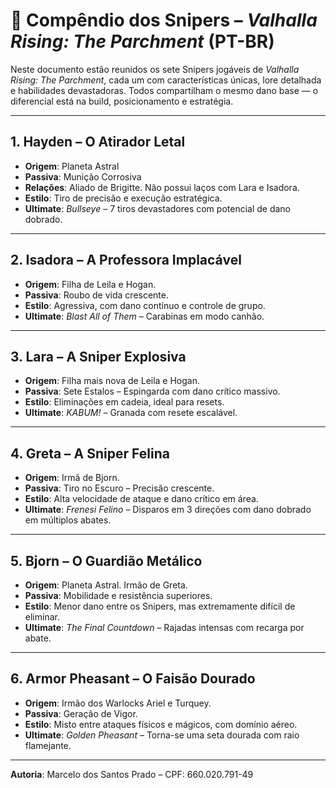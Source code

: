 # 🎯 Compêndio dos Snipers – *Valhalla Rising: The Parchment* (PT-BR)

Neste documento estão reunidos os sete Snipers jogáveis de *Valhalla Rising: The Parchment*, cada um com características únicas, lore detalhada e habilidades devastadoras. Todos compartilham o mesmo dano base — o diferencial está na build, posicionamento e estratégia.

---

## 1. **Hayden – O Atirador Letal**
- **Origem**: Planeta Astral
- **Passiva**: Munição Corrosiva
- **Relações**: Aliado de Brigitte. Não possui laços com Lara e Isadora.
- **Estilo**: Tiro de precisão e execução estratégica.
- **Ultimate**: *Bullseye* – 7 tiros devastadores com potencial de dano dobrado.

---

## 2. **Isadora – A Professora Implacável**
- **Origem**: Filha de Leila e Hogan.
- **Passiva**: Roubo de vida crescente.
- **Estilo**: Agressiva, com dano contínuo e controle de grupo.
- **Ultimate**: *Blast All of Them* – Carabinas em modo canhão.

---

## 3. **Lara – A Sniper Explosiva**
- **Origem**: Filha mais nova de Leila e Hogan.
- **Passiva**: Sete Estalos – Espingarda com dano crítico massivo.
- **Estilo**: Eliminações em cadeia, ideal para resets.
- **Ultimate**: *KABUM!* – Granada com resete escalável.

---

## 4. **Greta – A Sniper Felina**
- **Origem**: Irmã de Bjorn.
- **Passiva**: Tiro no Escuro – Precisão crescente.
- **Estilo**: Alta velocidade de ataque e dano crítico em área.
- **Ultimate**: *Frenesi Felino* – Disparos em 3 direções com dano dobrado em múltiplos abates.

---

## 5. **Bjorn – O Guardião Metálico**
- **Origem**: Planeta Astral. Irmão de Greta.
- **Passiva**: Mobilidade e resistência superiores.
- **Estilo**: Menor dano entre os Snipers, mas extremamente difícil de eliminar.
- **Ultimate**: *The Final Countdown* – Rajadas intensas com recarga por abate.

---

## 6. **Armor Pheasant – O Faisão Dourado**
- **Origem**: Irmão dos Warlocks Ariel e Turquey.
- **Passiva**: Geração de Vigor.
- **Estilo**: Misto entre ataques físicos e mágicos, com domínio aéreo.
- **Ultimate**: *Golden Pheasant* – Torna-se uma seta dourada com raio flamejante.

---

**Autoria**: Marcelo dos Santos Prado – CPF: 660.020.791-49
